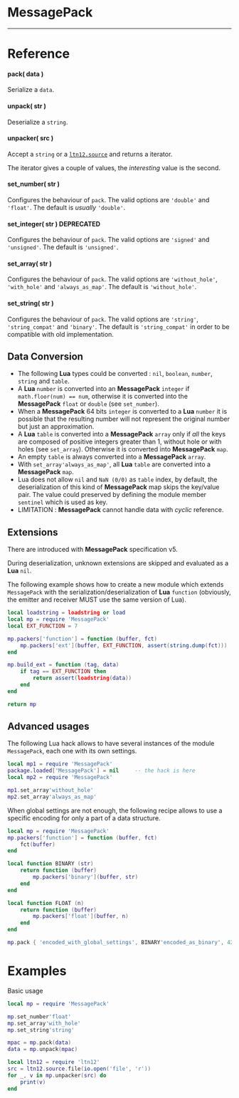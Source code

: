 
# MessagePack

---

# Reference

#### pack( data )

Serialize a `data`.

#### unpack( str )

Deserialize a `string`.

#### unpacker( src )

Accept a `string` or a [`ltn12.source`](http://w3.impa.br/~diego/software/luasocket/ltn12.html#source)
and returns a iterator.

The iterator gives a couple of values,
the _interesting_ value is the second.

#### set_number( str )

Configures the behaviour of `pack`.
The valid options are `'double'` and `'float'`.
The default is _usually_ `'double'`.

#### set_integer( str ) DEPRECATED

Configures the behaviour of `pack`.
The valid options are `'signed'` and `'unsigned'`.
The default is `'unsigned'`.

#### set_array( str )

Configures the behaviour of `pack`.
The valid options are `'without_hole'`, `'with_hole'` and `'always_as_map'`.
The default is `'without_hole'`.

#### set_string( str )

Configures the behaviour of `pack`.
The valid options are `'string'`, `'string_compat'` and `'binary'`.
The default is `'string_compat'` in order to be compatible with old implementation.

## Data Conversion

- The following __Lua__ types could be converted :
  `nil`, `boolean`, `number`, `string` and `table`.
- A __Lua__ `number` is converted into an __MessagePack__ `integer`
  if `math.floor(num) == num`, otherwise it is converted
  into the __MessagePack__ `float` or `double` (see `set_number`).
- When a __MessagePack__ 64 bits `integer` is converted to a __Lua__ `number`
  it is possible that the resulting number will not represent the original number but just an approximation.
- A __Lua__ `table` is converted into a __MessagePack__ `array`
  only if _all_ the keys are composed of positive integers greater than 1,
  without hole or with holes (see `set_array`).
  Otherwise it is converted into __MessagePack__ `map`.
- An empty `table` is always converted into a __MessagePack__ `array`.
- With `set_array'always_as_map'`,
  all __Lua__ `table` are converted into a __MessagePack__ `map`.
- Lua does not allow `nil` and `NaN (0/0)` as `table` index, by default,
  the deserialization of this kind of __MessagePack__ map skips the key/value pair.
  The value could preserved by defining the module member `sentinel` which is used as key.
- LIMITATION : __MessagePack__ cannot handle data with _cyclic_ reference.

## Extensions

There are introduced with __MessagePack__ specification v5.

During deserialization, unknown extensions are skipped
and evaluated as a __Lua__ `nil`.

The following example shows how to create a new module
which extends `MessagePack` with the serialization/deserialization
of __Lua__ `function` (obviously,
the emitter and receiver MUST use the same version of Lua).

```lua
local loadstring = loadstring or load
local mp = require 'MessagePack'
local EXT_FUNCTION = 7

mp.packers['function'] = function (buffer, fct)
    mp.packers['ext'](buffer, EXT_FUNCTION, assert(string.dump(fct)))
end

mp.build_ext = function (tag, data)
    if tag == EXT_FUNCTION then
        return assert(loadstring(data))
    end
end

return mp
```

## Advanced usages

The following Lua hack allows to have several instances
of the module `MessagePack`, each one with its own settings.

```lua
local mp1 = require 'MessagePack'
package.loaded['MessagePack'] = nil     -- the hack is here
local mp2 = require 'MessagePack'

mp1.set_array'without_hole'
mp2.set_array'always_as_map'
```

When global settings are not enough,
the following recipe allows to use a specific encoding
for only a part of a data structure.

```lua
local mp = require 'MessagePack'
mp.packers['function'] = function (buffer, fct)
    fct(buffer)
end

local function BINARY (str)
    return function (buffer)
        mp.packers['binary'](buffer, str)
    end
end

local function FLOAT (n)
    return function (buffer)
        mp.packers['float'](buffer, n)
    end
end

mp.pack { 'encoded_with_global_settings', BINARY'encoded_as_binary', 42, FLOAT(42) }
```

# Examples

Basic usage

```lua
local mp = require 'MessagePack'

mp.set_number'float'
mp.set_array'with_hole'
mp.set_string'string'

mpac = mp.pack(data)
data = mp.unpack(mpac)

local ltn12 = require 'ltn12'
src = ltn12.source.file(io.open('file', 'r'))
for _, v in mp.unpacker(src) do
    print(v)
end
```
